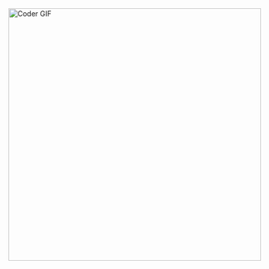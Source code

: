 <img src="https://giphy.com/gifs/reaction-typing-unpopular-opinion-13GIgrGdslD9oQ" alt="Coder GIF" width="500">
